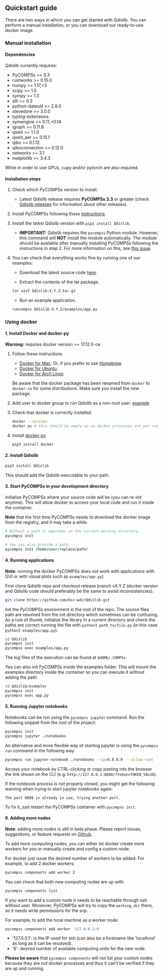 
## Quickstart guide

There are two ways in which you can get started with Qdislib. You can perform
a manual installation, or you can download our ready-to-use docker image.

### Manual installation

#### Dependencies

Qdislib currently requires:

* PyCOMPSs >= 3.3
* rustworkx >= 0.15.0
* numpy >= 1.17,<3
* scipy >= 1.5
* sympy >= 1.3
* dill >= 0.3
* python-dateutil >= 2.8.0
* stevedore >= 3.0.0
* typing-extensions
* symengine >= 0.11,<0.14
* igraph >= 0.11.8
* qiskit >= 1.1.0
* qiskit_aer >= 0.15.1
* qibo >= 0.1.12
* qiboconnection >= 0.12.0
* networkx >= 3.1
* matplotlib >= 3.4.3

While in order to use GPUs, cupy and/or pytorch are also required.

#### Installation steps

1. Check which PyCOMPSs version to install.
    * Latest Qdislib release requires **PyCOMPSs 3.3** or greater (check [Qdislib releases](https://github.com/bsc-wdc/Qdislib/releases) for information about other releases).

2. Install PyCOMPSs following these [instructions](https://compss-doc.readthedocs.io/en/stable/Sections/01_Installation.html).

3. Install the latest Qdislib version with ``pip3 install Qdislib``.
   * **IMPORTANT:** Qdislib requires the ``pycompss`` Python module. However, this command will **NOT** install the module automatically. The module should be available after manually installing PyCOMPSs following the instructions in step 2. For more information on this, see [this issue](https://github.com/bsc-wdc/dislib/issues/190).

4. You can check that everything works fine by running one of our examples:

    * Download the latest source code [here](https://github.com/bsc-wdc/Qdislib/releases/latest).

    * Extract the contents of the tar package.

    ```bash
    tar xzvf Qdislib-X.Y.Z.tar.gz
    ```

    * Run an example application.

    ```bash
    runcompss Qdislib-X.Y.Z/examples/app.py
    ```

### Using docker

#### 1. Install Docker and docker-py

**Warning:** requires docker version >= 17.12.0-ce

1. Follow these instructions

    * [Docker for Mac](https://store.docker.com/editions/community/docker-ce-desktop-mac). Or, if you prefer to use [Homebrew](https://brew.sh/).
    * [Docker for Ubuntu](https://docs.docker.com/install/linux/docker-ce/ubuntu/#install-docker-ce-1).
    * [Docker for Arch Linux](https://wiki.archlinux.org/index.php/Docker#Installation).

    Be aware that the docker package has been renamed from `docker` to `docker-ce` for some distributions.
    Make sure you install the new package.

2. Add user to docker group to run Qdislib as a non-root user: [example](https://docs.docker.com/install/linux/linux-postinstall/)

3. Check that docker is correctly installed.

    ```bash
    docker --version
    docker ps # this should be empty as no docker processes are yet running.
    ```

4. Install [docker-py](https://docker-py.readthedocs.io/en/stable/)

    ```bash
    pip3 install docker
    ```

#### 2. Install Qdislib

```bash
pip3 install Qdislib
```

This should add the Qdislib executable to your path.

#### 3. Start PyCOMPSs in your development directory

Initialize PyCOMPSs where your source code will be (you can re-init anytime).
This will allow docker to access your local code and run it inside the container.

**Note** that the first time PyCOMPSs needs to download the docker image from the registry, and it may take a while.

```bash
# Without a path it operates on the current working directory.
pycompss init

# You can also provide a path
pycompss init /home/user/replace/path/
```

#### 4. Running applications

**Note**: running the docker PyCOMPSs does not work with applications with GUI or with visual plots such as `examples/app.py`).

First clone Qdislib repo and checkout release branch vX.Y.Z (docker version and Qdislib code should preferably be the same to avoid inconsistencies):

```bash
git clone https://github.com/bsc-wdc/Qdislib.git
```

Init the PyCOMPSs environment in the root of the repo.
The source files path are resolved from the init directory which sometimes can be confusing.
As a rule of thumb, initialize the library in a current directory and check the paths are correct running the file with `python3 path_to/file.py` (in this case `python3 examples/app.py`).

```bash
cd Qdislib
pycompss init
pycompss exec examples/app.py
```

The log files of the execution can be found at `$HOME/.COMPSs`.

You can also init PyCOMPSs inside the examples folder.
This will mount the examples directory inside the container so you can execute it without adding the path:

```bash
cd Qdislib/examples
pycompss init
pycompss exec app.py
```

#### 5. Running Jupyter notebooks

Notebooks can be run using the `pycompss jupyter` command. Run the
following snippet from the root of the project:

```bash
pycompss init
pycompss jupyter ./notebooks
```

An alternative and more flexible way of starting jupyter is using the
`pycompss run` command in the following way:

```bash
pycompss run jupyter-notebook ./notebooks --ip=0.0.0.0  --allow-root
```

Access your notebook by CTRL-clicking or copy pasting into the browser the link shown on the CLI (e.g. `http://127.0.0.1:8888/?token=TOKEN_VALUE`).

If the notebook process is not properly closed, you might get the following warning when trying to start jupyter notebooks again:

`The port 8888 is already in use, trying another port.`

To fix it, just restart the PyCOMPSs container with `pycompss init`.


#### 6. Adding more nodes

**Note**: adding more nodes is still in beta phase. Please report issues, suggestions, or feature requests on [Github](https://github.com/bsc-wdc/Qdislib).

To add more computing nodes, you can either let docker create more workers for you or manually create and config a custom node.

For docker just issue the desired number of workers to be added. For example, to add 2 docker workers:

```bash
pycompss components add worker 2
```

You can check that both new computing nodes are up with:

```bash
pycompss components list
```

If you want to add a custom node it needs to be reachable through ssh without user.
Moreover, PyCOMPSs will try to copy the `working_dir` there, so it needs write permissions for the scp.

For example, to add the local machine as a worker node:

```bash
pycompss components add worker '127.0.0.1:6'
```

* '127.0.0.1': is the IP used for ssh (can also be a hostname like 'localhost' as long as it can be resolved).
* '6': desired number of available computing units for the new node.

**Please be aware** that `pycompss components` will not list your custom nodes because they are not docker processes and thus it can't be verified if they are up and running.
